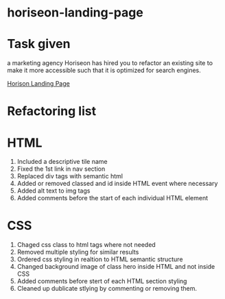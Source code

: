 # horiseon-landing-page

# Task given

a marketing agency Horiseon has hired you to refactor an existing site to make it more accessible such that it is optimized for search engines.

[Horison Landing Page](https://sayamgautam1.github.io/horiseon-landing-page/)

# Refactoring list

# HTML

1. Included a descriptive tile name
2. Fixed the 1st link in nav section
3. Replaced div tags with semantic html
4. Added or removed classed and id inside HTML event where necessary
5. Added alt text to img tags
6. Added comments before the start of each individual HTML element

# CSS

1. Chaged css class to html tags where not needed
2. Removed multiple styling for similar results
3. Ordered css styling in realtion to HTML semantic structure
4. Changed background image of class hero inside HTML and not inside CSS
5. Added comments before stert of each HTML section styling
6. Cleaned up dublicate stlying by commenting or removing them.
